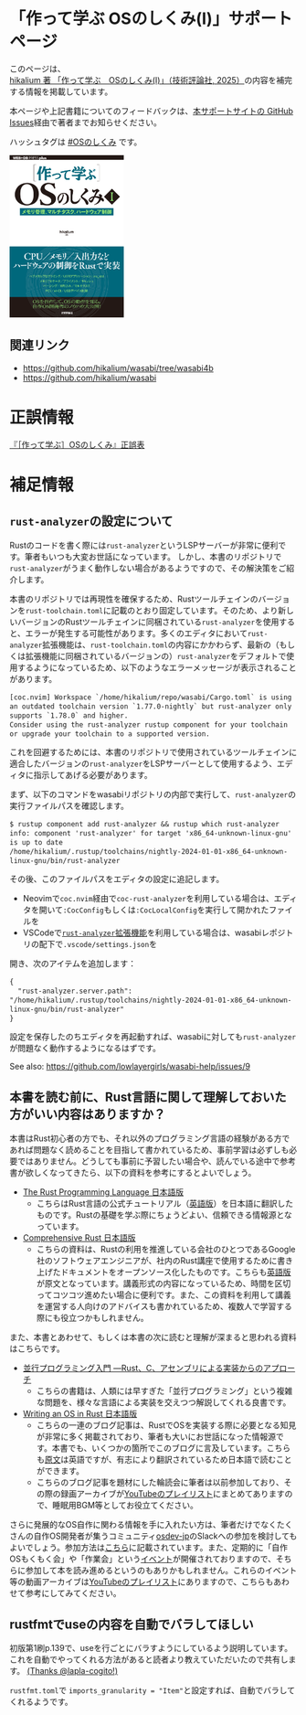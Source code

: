 # 「作って学ぶ OSのしくみ(I)」サポートページ
このページは、[hikalium 著 「作って学ぶ　OSのしくみ(I)」（技術評論社, 2025）](https://gihyo.jp/book/2025/978-4-297-14859-1)の内容を補完する情報を掲載しています。

本ページや上記書籍についてのフィードバックは、[本サポートサイトの GitHub Issues](https://github.com/lowlayergirls/wasabi-help/issues)経由で著者までお知らせください。

ハッシュタグは [#OSのしくみ](https://x.com/search?q=%23OS%E3%81%AE%E3%81%97%E3%81%8F%E3%81%BF%20OR%20%E4%BD%9C%E3%81%A3%E3%81%A6%E5%AD%A6%E3%81%B6OS%E3%81%AE%E3%81%97%E3%81%8F%E3%81%BF&src=typed_query&f=live) です。

<img src="./cover.png" width="200px">

## 関連リンク

- <https://github.com/hikalium/wasabi/tree/wasabi4b>
- <https://github.com/hikalium/wasabi>

# 正誤情報

[『［作って学ぶ］OSのしくみ』正誤表](./errata)

# 補足情報

## `rust-analyzer`の設定について

Rustのコードを書く際には`rust-analyzer`というLSPサーバーが非常に便利です。筆者もいつも大変お世話になっています。
しかし、本書のリポジトリで`rust-analyzer`がうまく動作しない場合があるようですので、その解決策をご紹介します。

本書のリポジトリでは再現性を確保するため、Rustツールチェインのバージョンを`rust-toolchain.toml`に記載のとおり固定しています。そのため、より新しいバージョンのRustツールチェインに同梱されている`rust-analyzer`を使用すると、エラーが発生する可能性があります。多くのエディタにおいて`rust-analyzer`拡張機能は、`rust-toolchain.toml`の内容にかかわらず、最新の（もしくは拡張機能に同梱されているバージョンの）`rust-analyzer`をデフォルトで使用するようになっているため、以下のようなエラーメッセージが表示されることがあります。

```
[coc.nvim] Workspace `/home/hikalium/repo/wasabi/Cargo.toml` is using an outdated toolchain version `1.77.0-nightly` but rust-analyzer only supports `1.78.0` and higher.
Consider using the rust-analyzer rustup component for your toolchain or upgrade your toolchain to a supported version.
```

これを回避するためには、本書のリポジトリで使用されているツールチェインに適合したバージョンの`rust-analyzer`をLSPサーバーとして使用するよう、エディタに指示してあげる必要があります。

まず、以下のコマンドをwasabiリポジトリの内部で実行して、`rust-analyzer`の実行ファイルパスを確認します。

```
$ rustup component add rust-analyzer && rustup which rust-analyzer
info: component 'rust-analyzer' for target 'x86_64-unknown-linux-gnu' is up to date
/home/hikalium/.rustup/toolchains/nightly-2024-01-01-x86_64-unknown-linux-gnu/bin/rust-analyzer
```

その後、このファイルパスをエディタの設定に追記します。

- Neovimで`coc.nvim`経由で`coc-rust-analyzer`を利用している場合は、エディタを開いて`:CocConfig`もしくは`:CocLocalConfig`を実行して開かれたファイルを
- VSCodeで[`rust-analyzer`拡張機能](https://marketplace.visualstudio.com/items?itemName=rust-lang.rust-analyzer)を利用している場合は、wasabiレポジトリの配下で`.vscode/settings.json`を

開き、次のアイテムを追加します：

```
{
  "rust-analyzer.server.path": "/home/hikalium/.rustup/toolchains/nightly-2024-01-01-x86_64-unknown-linux-gnu/bin/rust-analyzer"
}
```

設定を保存したのちエディタを再起動すれば、wasabiに対しても`rust-analyzer`が問題なく動作するようになるはずです。

See also: <https://github.com/lowlayergirls/wasabi-help/issues/9>

## 本書を読む前に、Rust言語に関して理解しておいた方がいい内容はありますか？

本書はRust初心者の方でも、それ以外のプログラミング言語の経験がある方であれば問題なく読めることを目指して書かれているため、事前学習は必ずしも必要ではありません。どうしても事前に予習したい場合や、読んでいる途中で参考書が欲しくなってきたら、以下の資料を参考にするとよいでしょう。

- [The Rust Programming Language 日本語版](https://doc.rust-jp.rs/book-ja/)
  - こちらはRust言語の公式チュートリアル（[英語版](https://doc.rust-lang.org/stable/book/)）を日本語に翻訳したものです。Rustの基礎を学ぶ際にちょうどよい、信頼できる情報源となっています。
- [Comprehensive Rust 日本語版](https://google.github.io/comprehensive-rust/ja/)
  - こちらの資料は、Rustの利用を推進している会社のひとつであるGoogle社のソフトウェアエンジニアが、社内のRust講座で使用するために書き上げたドキュメントをオープンソース化したものです。こちらも[英語版](https://google.github.io/comprehensive-rust/)が原文となっています。講義形式の内容になっているため、時間を区切ってコツコツ進めたい場合に便利です。また、この資料を利用して講義を運営する人向けのアドバイスも書かれているため、複数人で学習する際にも役立つかもしれません。

また、本書とあわせて、もしくは本書の次に読むと理解が深まると思われる資料はこちらです。

- [並行プログラミング入門 ―Rust、C、アセンブリによる実装からのアプローチ](https://www.oreilly.co.jp//books/9784873119595/)
  - こちらの書籍は、人類には早すぎた「並行プログラミング」という複雑な問題を、様々な言語による実装を交えつつ解説してくれる良書です。
- [Writing an OS in Rust 日本語版](https://os.phil-opp.com/ja/)
  - こちらの一連のブログ記事は、RustでOSを実装する際に必要となる知見が非常に多く掲載されており、筆者も大いにお世話になった情報源です。本書でも、いくつかの箇所でこのブログに言及しています。こちらも[原文](https://os.phil-opp.com/)は英語ですが、有志により翻訳されているため日本語で読むことができます。
  - こちらのブログ記事を題材にした輪読会に筆者は以前参加しており、その際の録画アーカイブが[YouTubeのプレイリスト](https://www.youtube.com/playlist?list=PL8U-_gKA4tWtNXVnqYRmn8En5Nh6xzADO)にまとめてありますので、睡眠用BGM等としてお役立てください。

さらに発展的なOS自作に関わる情報を手に入れたい方は、筆者だけでなくたくさんの自作OS開発者が集うコミュニティ[osdev-jp](https://osdev.jp/)のSlackへの参加を検討してもよいでしょう。参加方法は[こちら](https://osdev.jp/joinus.html)に記載されています。また、定期的に「自作OSもくもく会」や「作業会」という[イベント](https://osdev-jp.connpass.com/)が開催されておりますので、そちらに参加して本を読み進めるというのもありかもしれません。これらのイベント等の動画アーカイブは[YouTubeのプレイリスト](https://www.youtube.com/@osdev-jp/playlists)にありますので、こちらもあわせて参考にしてみてください。

## rustfmtでuseの内容を自動でバラしてほしい

初版第1刷p.139で、useを行ごとにバラすようにしているよう説明しています。
これを自動でやってくれる方法があると読者より教えていただいたので共有します。
[(Thanks @lapla-cogito!)](https://github.com/lowlayergirls/wasabi-help/issues/7)

`rustfmt.toml`で
`imports_granularity = "Item"`と設定すれば、自動でバラしてくれるようです。
